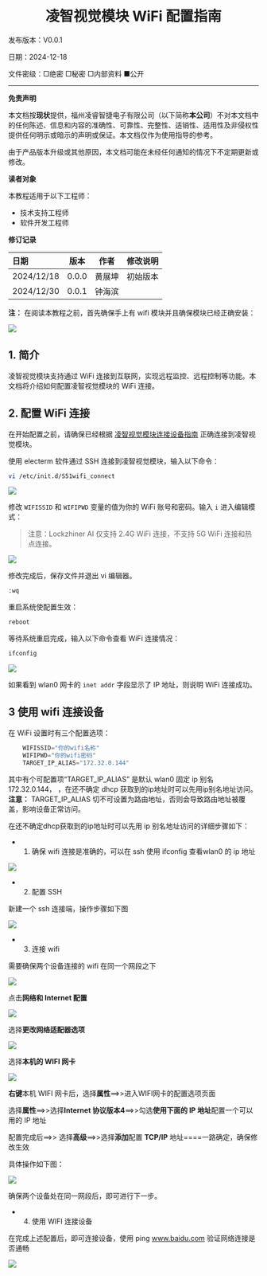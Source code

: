 <h1 align="center">凌智视觉模块 WiFi 配置指南</h1>

发布版本：V0.0.1

日期：2024-12-18

文件密级：□绝密 □秘密 □内部资料 ■公开  

---

**免责声明**  

本文档按**现状**提供，福州凌睿智捷电子有限公司（以下简称**本公司**）不对本文档中的任何陈述、信息和内容的准确性、可靠性、完整性、适销性、适用性及非侵权性提供任何明示或暗示的声明或保证。本文档仅作为使用指导的参考。  

由于产品版本升级或其他原因，本文档可能在未经任何通知的情况下不定期更新或修改。  

**读者对象**  

本教程适用于以下工程师：  

- 技术支持工程师  
- 软件开发工程师

**修订记录**  

| **日期**     | **版本** | **作者** | **修改说明** |
|:-----------| -------- | -------- | ------------ |
| 2024/12/18 | 0.0.0    | 黄展坤     | 初始版本     |
|2024/12/30|0.0.1|钟海滨||
**注：** 在阅读本教程之前，首先确保手上有 wifi 模块并且确保模块已经正确安装：

![](./images/wifi_config/wifi_module.png)


## 1. 简介

凌智视觉模块支持通过 WiFi 连接到互联网，实现远程监控、远程控制等功能。本文档将介绍如何配置凌智视觉模块的 WiFi 连接。



## 2. 配置 WiFi 连接

在开始配置之前，请确保已经根据 [凌智视觉模块连接设备指南](./connect_device_using_ssh.md) 正确连接到凌智视觉模块。

使用 electerm 软件通过 SSH 连接到凌智视觉模块，输入以下命令：
```bash
vi /etc/init.d/S51wifi_connect
```

![](./images/wifi_config/wifi_connect.jpg)

修改 `WIFISSID` 和 `WIFIPWD` 变量的值为你的 WiFi 账号和密码。输入 `i` 进入编辑模式：


> 注意：Lockzhiner AI 仅支持 2.4G WiFi 连接，不支持 5G WiFi 连接和热点连接。

![](./images/wifi_config/S51.png)

修改完成后，保存文件并退出 vi 编辑器。

```bash
:wq
```

重启系统使配置生效：

```bash
reboot
```

等待系统重启完成，输入以下命令查看 WiFi 连接情况：
```bash
ifconfig
```

![](./images/wifi_config/ifconfig.png)

如果看到 wlan0 网卡的 `inet addr` 字段显示了 IP 地址，则说明 WiFi 连接成功。

## 3 使用 wifi 连接设备

在 WiFi 设置时有三个配置选项：
```python
    WIFISSID="你的wifi名称"
    WIFIPWD="你的wifi密码"
    TARGET_IP_ALIAS="172.32.0.144"
```

其中有个可配置项“TARGET_IP_ALIAS” 是默认 wlan0 固定 ip 别名172.32.0.144， ，在还不确定 dhcp 获取到的ip地址时可以先用ip别名地址访问。
**注意：** TARGET_IP_ALIAS 切不可设置为路由地址，否则会导致路由地址被覆盖，影响设备正常访问。

在还不确定dhcp获取到的ip地址时可以先用 ip 别名地址访问的详细步骤如下：

- 1. 确保 wifi 连接是准确的，可以在 ssh 使用 ifconfig 查看wlan0 的 ip 地址

![](./images/wifi_config/ifconfig.png)

- 2. 配置 SSH

新建一个 ssh 连接端，操作步骤如下图

![](./images/wifi_config/sshconfig.png)

- 3. 连接 wifi 

需要确保两个设备连接的 wifi 在同一个网段之下

![](./images/wifi_config/wifi_connect.png)

点击**网络和 Internet 配置**

![](./images/wifi_config/internet_config1.png)

选择**更改网络适配器选项**

![](./images/wifi_config/internet_config2.png)

选择**本机的 WIFI 网卡**

![](./images/wifi_config/internet_config3.png)

**右键**本机 WIFI 网卡后，选择**属性**==>>进入WIFI网卡的配置选项页面

选择**属性**==>>选择**Internet 协议版本4**==>>勾选**使用下面的 IP 地址**配置一个可以用的 IP 地址

配置完成后==>> 选择**高级**==>>选择**添加**配置 **TCP/IP** 地址====一路确定，确保修改生效


具体操作如下图：

![](./images/wifi_config/tcp_config.png)

确保两个设备处在同一网段后，即可进行下一步。

- 4. 使用 WIFI 连接设备

在完成上述配置后，即可连接设备，使用 ping www.baidu.com 验证网络连接是否通畅

![](./images/wifi_config/test.png)